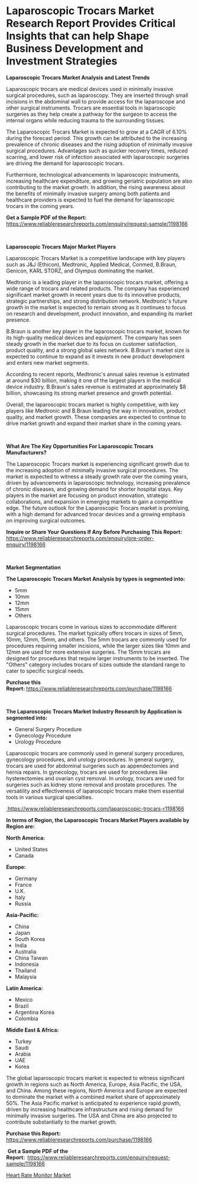 <p><h1>Laparoscopic Trocars Market Research Report Provides Critical Insights that can help Shape Business Development and Investment Strategies</h1></p><p><strong>Laparoscopic Trocars Market Analysis and Latest Trends</strong></p>
<p><p>Laparoscopic trocars are medical devices used in minimally invasive surgical procedures, such as laparoscopy. They are inserted through small incisions in the abdominal wall to provide access for the laparoscope and other surgical instruments. Trocars are essential tools in laparoscopic surgeries as they help create a pathway for the surgeon to access the internal organs while reducing trauma to the surrounding tissues.</p><p>The Laparoscopic Trocars Market is expected to grow at a CAGR of 6.10% during the forecast period. This growth can be attributed to the increasing prevalence of chronic diseases and the rising adoption of minimally invasive surgical procedures. Advantages such as quicker recovery times, reduced scarring, and lower risk of infection associated with laparoscopic surgeries are driving the demand for laparoscopic trocars.</p><p>Furthermore, technological advancements in laparoscopic instruments, increasing healthcare expenditure, and growing geriatric population are also contributing to the market growth. In addition, the rising awareness about the benefits of minimally invasive surgery among both patients and healthcare providers is expected to fuel the demand for laparoscopic trocars in the coming years.</p></p>
<p><strong>Get a Sample PDF of the Report:&nbsp;</strong> <a href="https://www.reliableresearchreports.com/enquiry/request-sample/1198166">https://www.reliableresearchreports.com/enquiry/request-sample/1198166</a></p>
<p>&nbsp;</p>
<p><strong>Laparoscopic Trocars Major Market Players</strong></p>
<p><p>Laparoscopic Trocars Market is a competitive landscape with key players such as J&J (Ethicon), Medtronic, Applied Medical, Conmed, B.Braun, Genicon, KARL STORZ, and Olympus dominating the market. </p><p>Medtronic is a leading player in the laparoscopic trocars market, offering a wide range of trocars and related products. The company has experienced significant market growth in recent years due to its innovative products, strategic partnerships, and strong distribution network. Medtronic's future growth in the market is expected to remain strong as it continues to focus on research and development, product innovation, and expanding its market presence.</p><p>B.Braun is another key player in the laparoscopic trocars market, known for its high-quality medical devices and equipment. The company has seen steady growth in the market due to its focus on customer satisfaction, product quality, and a strong global sales network. B.Braun's market size is expected to continue to expand as it invests in new product development and enters new market segments.</p><p>According to recent reports, Medtronic's annual sales revenue is estimated at around $30 billion, making it one of the largest players in the medical device industry. B.Braun's sales revenue is estimated at approximately $8 billion, showcasing its strong market presence and growth potential.</p><p>Overall, the laparoscopic trocars market is highly competitive, with key players like Medtronic and B.Braun leading the way in innovation, product quality, and market growth. These companies are expected to continue to drive market growth and expand their market share in the coming years.</p></p>
<p>&nbsp;</p>
<p><strong>What Are The Key Opportunities For Laparoscopic Trocars Manufacturers?</strong></p>
<p><p>The Laparoscopic Trocars market is experiencing significant growth due to the increasing adoption of minimally invasive surgical procedures. The market is expected to witness a steady growth rate over the coming years, driven by advancements in laparoscopic technology, increasing prevalence of chronic diseases, and growing demand for shorter hospital stays. Key players in the market are focusing on product innovation, strategic collaborations, and expansion in emerging markets to gain a competitive edge. The future outlook for the Laparoscopic Trocars market is promising, with a high demand for advanced trocar devices and a growing emphasis on improving surgical outcomes.</p></p>
<p><strong>Inquire or Share Your Questions If Any Before Purchasing This Report:</strong> <a href="https://www.reliableresearchreports.com/enquiry/pre-order-enquiry/1198166">https://www.reliableresearchreports.com/enquiry/pre-order-enquiry/1198166</a></p>
<p>&nbsp;</p>
<p><strong>Market Segmentation</strong></p>
<p><strong>The Laparoscopic Trocars Market Analysis by types is segmented into:</strong></p>
<p><ul><li>5mm</li><li>10mm</li><li>12mm</li><li>15mm</li><li>Others</li></ul></p>
<p><p>Laparoscopic trocars come in various sizes to accommodate different surgical procedures. The market typically offers trocars in sizes of 5mm, 10mm, 12mm, 15mm, and others. The 5mm trocars are commonly used for procedures requiring smaller incisions, while the larger sizes like 10mm and 12mm are used for more extensive surgeries. The 15mm trocars are designed for procedures that require larger instruments to be inserted. The "Others" category includes trocars of sizes outside the standard range to cater to specific surgical needs.</p></p>
<p><strong>Purchase this Report:&nbsp;</strong><a href="https://www.reliableresearchreports.com/purchase/1198166">https://www.reliableresearchreports.com/purchase/1198166</a></p>
<p>&nbsp;</p>
<p><strong>The Laparoscopic Trocars Market Industry Research by Application is segmented into:</strong></p>
<p><ul><li>General Surgery Procedure</li><li>Gynecology Procedure</li><li>Urology Procedure</li></ul></p>
<p><p>Laparoscopic trocars are commonly used in general surgery procedures, gynecology procedures, and urology procedures. In general surgery, trocars are used for abdominal surgeries such as appendectomies and hernia repairs. In gynecology, trocars are used for procedures like hysterectomies and ovarian cyst removal. In urology, trocars are used for surgeries such as kidney stone removal and prostate procedures. The versatility and effectiveness of laparoscopic trocars make them essential tools in various surgical specialties.</p></p>
<p><a href="https://www.reliableresearchreports.com/laparoscopic-trocars-r1198166">&nbsp;https://www.reliableresearchreports.com/laparoscopic-trocars-r1198166</a></p>
<p><strong>In terms of Region, the Laparoscopic Trocars Market Players available by Region are:</strong></p>
<p>
    <p> <strong> North America: </strong>
        <ul>
            <li>United States</li>
            <li>Canada</li>
        </ul>
        </p> 
    <p> <strong> Europe: </strong>
        <ul>
            <li>Germany</li>
            <li>France</li>
            <li>U.K.</li>
            <li>Italy</li>
            <li>Russia</li>
        </ul>
        </p> 
    <p> <strong> Asia-Pacific: </strong>
        <ul>
            <li>China</li>
            <li>Japan</li>
            <li>South Korea</li>
            <li>India</li>
            <li>Australia</li>
            <li>China Taiwan</li>
            <li>Indonesia</li>
            <li>Thailand</li>
            <li>Malaysia</li>
        </ul>
        </p> 
    <p> <strong> Latin America: </strong>
        <ul>
            <li>Mexico</li>
            <li>Brazil</li>
            <li>Argentina Korea</li>
            <li>Colombia</li>
        </ul>
        </p> 
    <p> <strong> Middle East & Africa: </strong>
        <ul>
            <li>Turkey</li>
            <li>Saudi</li>
            <li>Arabia</li>
            <li>UAE</li>
            <li>Korea</li>
        </ul>
    </p>
    </p>
<p><p>The global laparoscopic trocars market is expected to witness significant growth in regions such as North America, Europe, Asia Pacific, the USA, and China. Among these regions, North America and Europe are expected to dominate the market with a combined market share of approximately 50%. The Asia Pacific market is anticipated to experience rapid growth, driven by increasing healthcare infrastructure and rising demand for minimally invasive surgeries. The USA and China are also projected to contribute substantially to the market growth.</p></p>
<p><strong>Purchase this Report: </strong><a href="https://www.reliableresearchreports.com/purchase/1198166">https://www.reliableresearchreports.com/purchase/1198166</a></p>
<p>&nbsp;<strong>Get a Sample PDF of the Report:&nbsp;&nbsp;</strong><a href="https://www.reliableresearchreports.com/enquiry/request-sample/1198166">https://www.reliableresearchreports.com/enquiry/request-sample/1198166</a></p>
<p><strong></strong></p>
<p><p><a href="https://github.com/MyrtisWest1/Market-Research-Report-List-1/blob/main/heart-rate-monitor-market.md">Heart Rate Monitor Market</a></p></p>